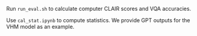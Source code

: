 Run ``run_eval.sh`` to calculate computer CLAIR scores and VQA accuracies.

Use ``cal_stat.ipynb`` to compute statistics. We provide GPT outputs for the VHM model as an example.